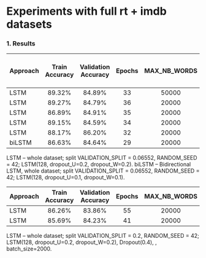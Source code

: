 # Experiments with full rt + imdb datasets

### 1. Results

| Approach| Train Accuracy| Validation Accuracy|Epochs|MAX_NB_WORDS|Droupout before LSTM cell|Droupout after LSTM|MAX_SEQUENCE_LENGTH|
|--------|:------:| :-----:|:----:|:-----:|:---:|:---:|:----:|
| LSTM   | 89.32% | 84.89% | 33   |50000  |0    |0.3  | 50   |
| LSTM   | 89.27% | 84.79% | 36   |20000  |0    |0.3  | 50   |
| LSTM   | 86.89% | 84.91% | 35   |20000  |0.2  |0.3  | 50   |
| LSTM   | 89.15% | 84.59% | 34   |20000  |0    |0.4  | 50   |
| LSTM   | 88.17% | 86.20% | 32   |20000  |0.2  |0.2  | 100  |
| biLSTM | 86.63% | 84.64% | 29   |20000  |0.2  |0.2  | 100  |


LSTM – whole dataset; split VALIDATION_SPLIT = 0.06552, RANDOM_SEED = 42; LSTM(128, dropout_U=0.2, dropout_W=0.2).
biLSTM – Bidirectional LSTM, whole dataset; split VALIDATION_SPLIT = 0.06552, RANDOM_SEED = 42; LSTM(128, dropout_U=0.1, dropout_W=0.1).

| Approach| Train Accuracy|Validation Accuracy|Epochs|MAX_NB_WORDS|MAX_SEQUENCE_LENGTH|
| ------- |:-------------:| :----------------:|:----:|:----------:|:-----------------:|
| LSTM    | 86.26%        | 83.86%            | 55   |20000       | 50                |
| LSTM    | 85.69%        | 84.23%            | 41   |20000       | 100               |



LSTM – whole dataset; split VALIDATION_SPLIT = 0.2, RANDOM_SEED = 42; LSTM(128, dropout_U=0.2, dropout_W=0.2), Dropout(0.4), , batch_size=2000.

